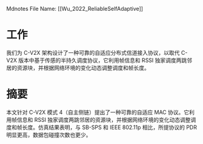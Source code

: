  Mdnotes File Name: [[Wu_2022_ReliableSelfAdaptive]]

# 工作
我们为 C-V2X 架构设计了一种可靠的自适应分布式信道接入协议，以取代 C-V2X 版本中基于传感的半持久调度协议，它利用帧信息和 RSSI 独家调度两跳邻居的资源块，并根据网络环境的变化动态调整调度和帧长度。

# 摘要
本文针对 C-V2X 模式 4（自主侧链）提出了一种可靠的自适应 MAC 协议。它利用帧信息和 RSSI 独家调度两跳邻居的资源块，并根据网络环境的变化动态调整调度和帧长度。仿真结果表明，与 SB-SPS 和 IEEE 802.11p 相比，所提协议的 PDR 明显更高，数据包碰撞次数也更少。